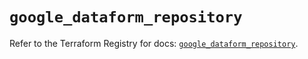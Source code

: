 # `google_dataform_repository`

Refer to the Terraform Registry for docs: [`google_dataform_repository`](https://registry.terraform.io/providers/hashicorp/google-beta/5.38.0/docs/resources/google_dataform_repository).

